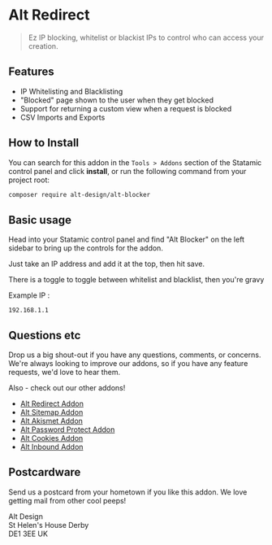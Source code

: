 # Alt Redirect

> Ez IP blocking, whitelist or blackist IPs to control who can access your creation.

## Features

- IP Whitelisting and Blacklisting
- "Blocked" page shown to the user when they get blocked
- Support for returning a custom view when a request is blocked
- CSV Imports and Exports

## How to Install

You can search for this addon in the `Tools > Addons` section of the Statamic control panel and click **install**, or run the following command from your project root:

``` bash
composer require alt-design/alt-blocker
```

## Basic usage

Head into your Statamic control panel and find "Alt Blocker" on the left sidebar to bring up the controls for the addon.

Just take an IP address and add it at the top, then hit save.

There is a toggle to toggle between whitelist and blacklist, then you're gravy

Example IP : 
```
192.168.1.1
```

## Questions etc

Drop us a big shout-out if you have any questions, comments, or concerns. We're always looking to improve our addons, so if you have any feature requests, we'd love to hear them.

Also - check out our other addons!
- [Alt Redirect Addon](https://github.com/alt-design/Alt-Redirect-Addon)
- [Alt Sitemap Addon](https://github.com/alt-design/Alt-Sitemap-Addon)
- [Alt Akismet Addon](https://github.com/alt-design/Alt-Akismet-Addon)
- [Alt Password Protect Addon](https://github.com/alt-design/Alt-Password-Protect-Addon)
- [Alt Cookies Addon](https://github.com/alt-design/Alt-Cookies-Addon)
- [Alt Inbound Addon](https://github.com/alt-design/Alt-Inbound-Addon)

## Postcardware

Send us a postcard from your hometown if you like this addon. We love getting mail from other cool peeps!

Alt Design  
St Helen's House
Derby  
DE1 3EE
UK  

